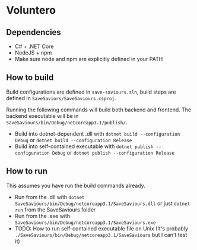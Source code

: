 # Voluntero


## Dependencies
* C# + .NET Core
* NodeJS + npm
* Make sure node and npm are explicitly defined in your PATH

## How to build
Build configurations are defined in `save-saviours.sln`, build steps are defined in `SaveSaviors/SaveSaviours.csproj`.

Running the following commands will build both backend and frontend. The backend executable will be in `SaveSaviours/bin/Debug/netcoreapp3.1/publish/`.

* Build into dotnet-dependent .dll with `dotnet build --configuration Debug` or `dotnet build --configuration Release`
* Build into self-contained executable with `dotnet publish --configuration Debug` or `dotnet publish --configuration Release`

## How to run
This assumes you have run the build commands already.

* Run from the .dll with `dotnet SaveSaviours/bin/Debug/netcoreapp3.1/SaveSaviours.dll` or just `dotnet run` from the SaveSaviours folder
* Run from the .exe with `SaveSaviours/bin/Debug/netcoreapp3.1/SaveSaviours.exe`
* TODO: How to run self-contained executable file on Unix (It's probably `./SaveSaviours/bin/Debug/netcoreapp3.1/SaveSaviours` but I can't test it)